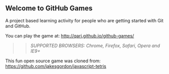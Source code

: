 ## Welcome to GitHub Games

A project based learning activity for people who are getting started with Git and GitHub.

You can play the game at: http://qarj.github.io/github-games/

>> _*SUPPORTED BROWSERS*: Chrome, Firefox, Safari, Opera and IE9+_

This fun open source game was cloned from: https://github.com/jakesgordon/javascript-tetris
